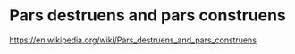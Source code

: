 # Pars destruens and pars construens

https://en.wikipedia.org/wiki/Pars_destruens_and_pars_construens
